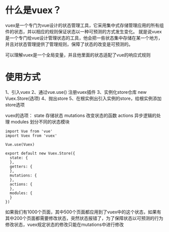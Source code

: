 # 什么是vuex？
vuex是一个专门为vue设计的状态管理工具，它采用集中式存储管理应用的所有组件的状态，并以相应的规则保证状态以一种可预测的方式发生变化。
就是说vuex是一个专门给vue设计管理状态的工具，他会把一些状态集中存储在某一个地方，并且对状态管理提供了管理规则，保障了状态的改变是可预测的。

可以理解vuex是一个全局变量，并且他里面的状态适配了vue的响应式规则

# 使用方式
1、引入vuex
2、通过vue.use() 注册vuex插件
3、实例化store仓库 new Vuex.Store(选项)
4、抛出store
5、在根实例出引入实例的store，给根实例添加store选项

vuex的选项：
state 存储状态
mutations 改变状态的函数
actions 异步逻辑的处理
modules 划分不同的状态模块

```
import Vue from 'vue'
import Vuex from 'vuex'

Vue.use(Vuex)

export default new Vuex.Store({
  state: {
  },
  getters: {
  },
  mutations: {
  },
  actions: {
  },
  modules: {
  }
})
```

如果我们有1000个页面，其中500个页面都应用到了vuex中的这个状态，如果有其中200个页面都需要修改状态，突然状态报错了，为了保障状态以可预测的行为修改状态，vuex规定状态的修改只能在mutations中进行修改